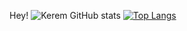 Hey!
![Kerem GitHub stats](https://github-readme-stats.vercel.app/api?username=incredibleSun148&show_icons=true&theme=dark)
[![Top Langs](https://github-readme-stats.vercel.app/api/top-langs/?username=incredibleSun148&hide=javascript)](https://github.com/incredibleSun148/github-readme-stats)
